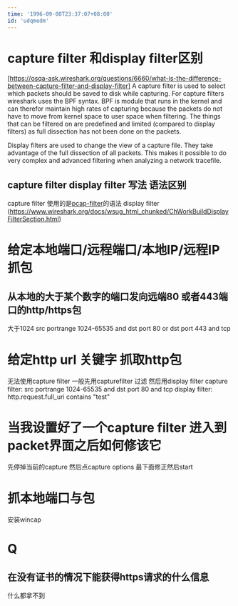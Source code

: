 ```yaml
---
time: '1996-09-08T23:37:07+08:00'
id: 'udqmedm'
---
```


# capture filter 和display filter区别
[https://osqa-ask.wireshark.org/questions/6660/what-is-the-difference-between-capture-filter-and-display-filter]
A capture filter is used to select which packets should be saved to disk while capturing. For capture filters wireshark uses the BPF syntax. BPF is module that runs in the kernel and can therefor maintain high rates of capturing because the packets do not have to move from kernel space to user space when filtering. The things that can be filtered on are predefined and limited (compared to display filters) as full dissection has not been done on the packets.

Display filters are used to change the view of a capture file. They take advantage of the full dissection of all packets. This makes it possible to do very complex and advanced filtering when analyzing a network tracefile.
## capture filter display filter 写法 语法区别
capture filter 使用的是[pcap-filter](http://www.tcpdump.org/manpages/pcap-filter.7.html)的语法
display filter (https://www.wireshark.org/docs/wsug_html_chunked/ChWorkBuildDisplayFilterSection.html)

# 给定本地端口/远程端口/本地IP/远程IP 抓包
## 从本地的大于某个数字的端口发向远端80 或者443端口的http/https包
大于1024
src portrange 1024-65535 and dst port 80 or dst port 443 and tcp

# 给定http url 关键字 抓取http包
无法使用capture filter 一般先用capturefilter 过滤 然后用display filter 
capture filter: src portrange 1024-65535 and dst port 80 and tcp
display filter: http.request.full_uri contains "test"

# 当我设置好了一个capture filter 进入到packet界面之后如何修该它
先停掉当前的capture 然后点capture options 最下面修正然后start
# 抓本地端口与包
安装wincap
# Q
## 在没有证书的情况下能获得https请求的什么信息
什么都拿不到